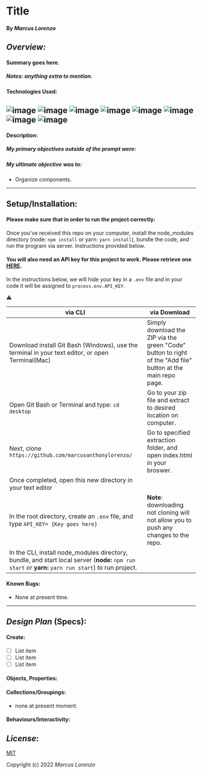 # Title
#### By _**Marcus Lorenzo**_



## _Overview:_
#### Summary goes here.
##### Notes: anything extra to mention.


#### Technologies Used:

![image](https://img.shields.io/badge/JavaScript-323330?style=for-the-badge&logo=javascript&logoColor=F7DF1E)
![image](https://img.shields.io/badge/Jest-C21325?style=for-the-badge&logo=jest&logoColor=white) ![image](https://img.shields.io/badge/json-5E5C5C?style=for-the-badge&logo=json&logoColor=white) 
![image](	https://img.shields.io/badge/jQuery-0769AD?style=for-the-badge&logo=jquery&logoColor=white)  ![image](https://img.shields.io/badge/eslint-3A33D1?style=for-the-badge&logo=eslint&logoColor=white)
![image](https://img.shields.io/badge/HTML5-E34F26?style=for-the-badge&logo=html5&logoColor=white)  ![image](https://img.shields.io/badge/CSS3-1572B6?style=for-the-badge&logo=css3&logoColor=white)
![image](https://img.shields.io/badge/GIT-E44C30?style=for-the-badge&logo=git&logoColor=white)
---

#### Description:

##### **My primary objectives** outside of the prompt were:


##### **My ultimate objective was** to:
- Organize components.


---

## Setup/Installation:
#### **Please make sure** that in order to run the project correctly:
Once you've received this repo on your computer, install the node_modules directory (node: `npm install` or yarn: `yarn install`), bundle the code, and run the program via server. Instructions provided below.

#### You will also need an API key for this project to work. Please retrieve one [HERE]().
In the instructions below, we will hide your key in a `.env` file and in your code it will be assigned to `process.env.API_KEY`.

:warning:

|   via CLI   |  via Download  |
|---|---|
| Download install Git Bash (Windows), use the terminal in your text editor, or open Terminal(Mac) | Simply download the ZIP via the green "Code" button to right of the "Add file" button at the main repo page. 
 Open Git Bash or Terminal and type: `cd desktop` | Go to your zip file and extract to desired location on computer. 
 Next, clone `https://github.com/marcusanthonylorenzo/` | Go to specified extraction folder, and open index.html in your broswer. 
 Once completed, open this new directory in your text editor | 
 In the root directory, create an `.env` file, and type `API_KEY= {Key goes here}` | **Note**: downloading not cloning will not allow you to push any changes to the repo. 
 In the CLI, install node_modules directory, bundle, and start local server (**node:** `npm run start` _or_ **yarn:** `yarn run start`) to run project. |


#### 

#### Known Bugs:
* None at present time.

---


## _Design Plan_ (Specs):

#### Create:
- [ ] List item
- [ ] List item
- [ ] List item

#### Objects, Properties:

#### Collections/Groupings:
- none at present moment.

#### Behaviours/Interactivity:


## _License_:

[MIT]()

Copyright (c) 2022 _Marcus Lorenzo_
